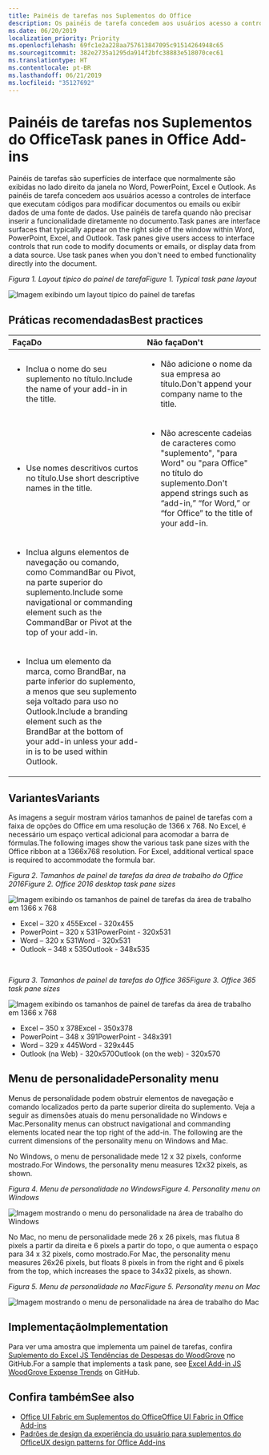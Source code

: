 ```yaml
---
title: Painéis de tarefas nos Suplementos do Office
description: Os painéis de tarefa concedem aos usuários acesso a controles de interface que executam códigos para modificar documentos ou emails ou exibir dados de uma fonte de dados.
ms.date: 06/20/2019
localization_priority: Priority
ms.openlocfilehash: 69fc1e2a228aa757613847095c91514264948c65
ms.sourcegitcommit: 382e2735a1295da914f2bfc38883e518070cec61
ms.translationtype: HT
ms.contentlocale: pt-BR
ms.lasthandoff: 06/21/2019
ms.locfileid: "35127692"
---
```

# <a name="task-panes-in-office-add-ins"></a><span data-ttu-id="6747b-103">Painéis de tarefas nos Suplementos do Office</span><span class="sxs-lookup"><span data-stu-id="6747b-103">Task panes in Office Add-ins</span></span>
 
<span data-ttu-id="6747b-p101">Painéis de tarefas são superfícies de interface que normalmente são exibidas no lado direito da janela no Word, PowerPoint, Excel e Outlook. As painéis de tarefa concedem aos usuários acesso a controles de interface que executam códigos para modificar documentos ou emails ou exibir dados de uma fonte de dados. Use painéis de tarefa quando não precisar inserir a funcionalidade diretamente no documento.</span><span class="sxs-lookup"><span data-stu-id="6747b-p101">Task panes are interface surfaces that typically appear on the right side of the window within Word, PowerPoint, Excel, and Outlook. Task panes give users access to interface controls that run code to modify documents or emails, or display data from a data source. Use task panes when you don't need to embed functionality directly into the document.</span></span>

<span data-ttu-id="6747b-107">*Figura 1. Layout típico do painel de tarefa*</span><span class="sxs-lookup"><span data-stu-id="6747b-107">*Figure 1. Typical task pane layout*</span></span>

![Imagem exibindo um layout típico do painel de tarefas](../images/overview-with-app-task-pane.png)

## <a name="best-practices"></a><span data-ttu-id="6747b-109">Práticas recomendadas</span><span class="sxs-lookup"><span data-stu-id="6747b-109">Best practices</span></span>

|<span data-ttu-id="6747b-110">**Faça**</span><span class="sxs-lookup"><span data-stu-id="6747b-110">**Do**</span></span>|<span data-ttu-id="6747b-111">**Não faça**</span><span class="sxs-lookup"><span data-stu-id="6747b-111">**Don't**</span></span>|
|:-----|:--------|
|<ul><li><span data-ttu-id="6747b-112">Inclua o nome do seu suplemento no título.</span><span class="sxs-lookup"><span data-stu-id="6747b-112">Include the name of your add-in in the title.</span></span></li></ul>|<ul><li><span data-ttu-id="6747b-113">Não adicione o nome da sua empresa ao título.</span><span class="sxs-lookup"><span data-stu-id="6747b-113">Don't append your company name to the title.</span></span></li></ul>|
|<ul><li><span data-ttu-id="6747b-114">Use nomes descritivos curtos no título.</span><span class="sxs-lookup"><span data-stu-id="6747b-114">Use short descriptive names in the title.</span></span></li></ul>|<ul><li><span data-ttu-id="6747b-115">Não acrescente cadeias de caracteres como "suplemento", "para Word" ou "para Office" no título do suplemento.</span><span class="sxs-lookup"><span data-stu-id="6747b-115">Don't append strings such as “add-in,” “for Word,” or “for Office” to the title of your add-in.</span></span></li></ul>|
|<ul><li><span data-ttu-id="6747b-116">Inclua alguns elementos de navegação ou comando, como CommandBar ou Pivot, na parte superior do suplemento.</span><span class="sxs-lookup"><span data-stu-id="6747b-116">Include some navigational or commanding element such as the CommandBar or Pivot at the top of your add-in.</span></span></li></ul>||
|<ul><li><span data-ttu-id="6747b-117">Inclua um elemento da marca, como BrandBar, na parte inferior do suplemento, a menos que seu suplemento seja voltado para uso no Outlook.</span><span class="sxs-lookup"><span data-stu-id="6747b-117">Include a branding element such as the BrandBar at the bottom of your add-in unless your add-in is to be used within Outlook.</span></span></li></ul>||


## <a name="variants"></a><span data-ttu-id="6747b-118">Variantes</span><span class="sxs-lookup"><span data-stu-id="6747b-118">Variants</span></span>

<span data-ttu-id="6747b-p102">As imagens a seguir mostram vários tamanhos de painel de tarefas com a faixa de opções do Office em uma resolução de 1366 x 768. No Excel, é necessário um espaço vertical adicional para acomodar a barra de fórmulas.</span><span class="sxs-lookup"><span data-stu-id="6747b-p102">The following images show the various task pane sizes with the Office ribbon at a 1366x768 resolution. For Excel, additional vertical space is required to accommodate the formula bar.</span></span>  

<span data-ttu-id="6747b-121">*Figura 2. Tamanhos de painel de tarefas da área de trabalho do Office 2016*</span><span class="sxs-lookup"><span data-stu-id="6747b-121">*Figure 2. Office 2016 desktop task pane sizes*</span></span>

![Imagem exibindo os tamanhos de painel de tarefas da área de trabalho em 1366 x 768](../images/add-in-taskpane-sizes-desktop.png)

- <span data-ttu-id="6747b-123">Excel – 320 x 455</span><span class="sxs-lookup"><span data-stu-id="6747b-123">Excel - 320x455</span></span>
- <span data-ttu-id="6747b-124">PowerPoint – 320 x 531</span><span class="sxs-lookup"><span data-stu-id="6747b-124">PowerPoint - 320x531</span></span>
- <span data-ttu-id="6747b-125">Word – 320 x 531</span><span class="sxs-lookup"><span data-stu-id="6747b-125">Word - 320x531</span></span>
- <span data-ttu-id="6747b-126">Outlook – 348 x 535</span><span class="sxs-lookup"><span data-stu-id="6747b-126">Outlook - 348x535</span></span>

<br/>

<span data-ttu-id="6747b-127">*Figura 3. Tamanhos de painel de tarefas do Office 365*</span><span class="sxs-lookup"><span data-stu-id="6747b-127">*Figure 3. Office 365 task pane sizes*</span></span>

![Imagem exibindo os tamanhos de painel de tarefas da área de trabalho em 1366 x 768](../images/add-in-taskpane-sizes-online.png)

- <span data-ttu-id="6747b-129">Excel – 350 x 378</span><span class="sxs-lookup"><span data-stu-id="6747b-129">Excel - 350x378</span></span>
- <span data-ttu-id="6747b-130">PowerPoint – 348 x 391</span><span class="sxs-lookup"><span data-stu-id="6747b-130">PowerPoint - 348x391</span></span>
- <span data-ttu-id="6747b-131">Word – 329 x 445</span><span class="sxs-lookup"><span data-stu-id="6747b-131">Word - 329x445</span></span>
- <span data-ttu-id="6747b-132">Outlook (na Web) - 320x570</span><span class="sxs-lookup"><span data-stu-id="6747b-132">Outlook (on the web) - 320x570</span></span>

## <a name="personality-menu"></a><span data-ttu-id="6747b-133">Menu de personalidade</span><span class="sxs-lookup"><span data-stu-id="6747b-133">Personality menu</span></span>

<span data-ttu-id="6747b-p103">Menus de personalidade podem obstruir elementos de navegação e comando localizados perto da parte superior direita do suplemento. Veja a seguir as dimensões atuais do menu personalidade no Windows e Mac.</span><span class="sxs-lookup"><span data-stu-id="6747b-p103">Personality menus can obstruct navigational and commanding elements located near the top right of the add-in. The following are the current dimensions of the personality menu on Windows and Mac.</span></span>

<span data-ttu-id="6747b-136">No Windows, o menu de personalidade mede 12 x 32 pixels, conforme mostrado.</span><span class="sxs-lookup"><span data-stu-id="6747b-136">For Windows, the personality menu measures 12x32 pixels, as shown.</span></span>

<span data-ttu-id="6747b-137">*Figura 4. Menu de personalidade no Windows*</span><span class="sxs-lookup"><span data-stu-id="6747b-137">*Figure 4. Personality menu on Windows*</span></span>

![Imagem mostrando o menu do personalidade na área de trabalho do Windows](../images/personality-menu-win.png)

<span data-ttu-id="6747b-139">No Mac, no menu de personalidade mede 26 x 26 pixels, mas flutua 8 pixels a partir da direita e 6 pixels a partir do topo, o que aumenta o espaço para 34 x 32 pixels, como mostrado.</span><span class="sxs-lookup"><span data-stu-id="6747b-139">For Mac, the personality menu measures 26x26 pixels, but floats 8 pixels in from the right and 6 pixels from the top, which increases the space to 34x32 pixels, as shown.</span></span>

<span data-ttu-id="6747b-140">*Figura 5. Menu de personalidade no Mac*</span><span class="sxs-lookup"><span data-stu-id="6747b-140">*Figure 5. Personality menu on Mac*</span></span>

![Imagem mostrando o menu de personalidade na área de trabalho do Mac](../images/personality-menu-mac.png)

## <a name="implementation"></a><span data-ttu-id="6747b-142">Implementação</span><span class="sxs-lookup"><span data-stu-id="6747b-142">Implementation</span></span>

<span data-ttu-id="6747b-143">Para ver uma amostra que implementa um painel de tarefas, confira [Suplemento do Excel JS Tendências de Despesas do WoodGrove](https://github.com/OfficeDev/Excel-Add-in-WoodGrove-Expense-Trends) no GitHub.</span><span class="sxs-lookup"><span data-stu-id="6747b-143">For a sample that implements a task pane, see [Excel Add-in JS WoodGrove Expense Trends](https://github.com/OfficeDev/Excel-Add-in-WoodGrove-Expense-Trends) on GitHub.</span></span> 


## <a name="see-also"></a><span data-ttu-id="6747b-144">Confira também</span><span class="sxs-lookup"><span data-stu-id="6747b-144">See also</span></span>

- [<span data-ttu-id="6747b-145">Office UI Fabric em Suplementos do Office</span><span class="sxs-lookup"><span data-stu-id="6747b-145">Office UI Fabric in Office Add-ins</span></span>](office-ui-fabric.md) 
- [<span data-ttu-id="6747b-146">Padrões de design da experiência do usuário para suplementos do Office</span><span class="sxs-lookup"><span data-stu-id="6747b-146">UX design patterns for Office Add-ins</span></span>](../design/ux-design-pattern-templates.md)

